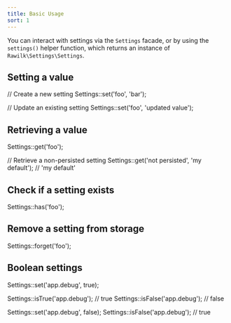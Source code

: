 ```yaml
---
title: Basic Usage
sort: 1
---
```


You can interact with settings via the `Settings` facade, or by using the `settings()` helper function, which returns an instance of `Rawilk\Settings\Settings`.

## Setting a value

<x-code lang="php">
// Create a new setting
Settings::set('foo', 'bar');

// Update an existing setting
Settings::set('foo', 'updated value');
</x-code>

## Retrieving a value
<x-code lang="php">
Settings::get('foo');

// Retrieve a non-persisted setting
Settings::get('not persisted', 'my default'); // 'my default'
</x-code>

## Check if a setting exists
<x-code lang="php">Settings::has('foo');</x-code>

## Remove a setting from storage
<x-code lang="php">Settings::forget('foo');</x-code>

## Boolean settings
<x-code lang="php">
Settings::set('app.debug', true);

Settings::isTrue('app.debug'); // true
Settings::isFalse('app.debug'); // false

Settings::set('app.debug', false);
Settings::isFalse('app.debug'); // true
</x-code>

